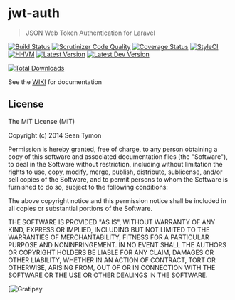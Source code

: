 # jwt-auth

> JSON Web Token Authentication for Laravel

[![Build Status](http://img.shields.io/travis/tymondesigns/jwt-auth/master.svg?style=flat-square)](https://travis-ci.org/tymondesigns/jwt-auth)
[![Scrutinizer Code Quality](http://img.shields.io/scrutinizer/g/tymondesigns/jwt-auth.svg?style=flat-square)](https://scrutinizer-ci.com/g/tymondesigns/jwt-auth/)
[![Coverage Status](https://img.shields.io/scrutinizer/coverage/g/tymondesigns/jwt-auth.svg?style=flat-square)](https://scrutinizer-ci.com/g/tymondesigns/jwt-auth/code-structure)
[![StyleCI](https://styleci.io/repos/23680678/shield?style=flat-square)](https://styleci.io/repos/23680678)
[![HHVM](https://img.shields.io/hhvm/tymon/jwt-auth.svg?style=flat-square)](http://hhvm.h4cc.de/package/tymon/jwt-auth)
[![Latest Version](http://img.shields.io/packagist/v/tymon/jwt-auth.svg?style=flat-square)](https://packagist.org/packages/tymon/jwt-auth)
[![Latest Dev Version](https://img.shields.io/packagist/vpre/tymon/jwt-auth.svg?style=flat-square)](https://packagist.org/packages/tymon/jwt-auth)

[![Total Downloads](https://img.shields.io/packagist/dt/tymon/jwt-auth.svg?style=flat-square)](https://packagist.org/packages/tymon/jwt-auth)


See the [WIKI](https://github.com/tymondesigns/jwt-auth/wiki) for documentation

## License

The MIT License (MIT)

Copyright (c) 2014 Sean Tymon

Permission is hereby granted, free of charge, to any person obtaining a copy
of this software and associated documentation files (the "Software"), to deal
in the Software without restriction, including without limitation the rights
to use, copy, modify, merge, publish, distribute, sublicense, and/or sell
copies of the Software, and to permit persons to whom the Software is
furnished to do so, subject to the following conditions:

The above copyright notice and this permission notice shall be included in all
copies or substantial portions of the Software.

THE SOFTWARE IS PROVIDED "AS IS", WITHOUT WARRANTY OF ANY KIND, EXPRESS OR
IMPLIED, INCLUDING BUT NOT LIMITED TO THE WARRANTIES OF MERCHANTABILITY,
FITNESS FOR A PARTICULAR PURPOSE AND NONINFRINGEMENT. IN NO EVENT SHALL THE
AUTHORS OR COPYRIGHT HOLDERS BE LIABLE FOR ANY CLAIM, DAMAGES OR OTHER
LIABILITY, WHETHER IN AN ACTION OF CONTRACT, TORT OR OTHERWISE, ARISING FROM,
OUT OF OR IN CONNECTION WITH THE SOFTWARE OR THE USE OR OTHER DEALINGS IN THE
SOFTWARE.

[![Gratipay](https://img.shields.io/gratipay/tymondesigns.svg?style=flat-square)
